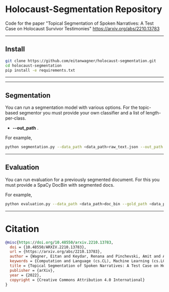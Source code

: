 
# Holocaust-Segmentation Repository

Code for the paper "Topical Segmentation of Spoken Narratives: A Test Case on Holocaust Survivor Testimonies"
https://arxiv.org/abs/2210.13783

---

## Install
```bash
git clone https://github.com/eitanwagner/holocaust-segmentation.git
cd holocaust-segmentation
pip install -e requirements.txt

```

---


---

## Segmentation

You can run a segmentation model with various options. 
For the topic-based segmentor you must provide your own classifier and a list of length-per-class.

- **--out_path** .


  
For example, 
```bash
python segmentation.py --data_path <data_path>raw_text.json --out_path <out_path>

```


---
 
## Evaluation
 
You can run evaluation for a previously segmented document. For this you must provide a SpaCy DocBin with segmented docs. 

For example, 
```bash
python evaluation.py --data_path <data_path>doc_bin --gold_path <data_path>doc_bin-gold --class_encoder_path <encoder_path>label_encoder.pkl --classifier_path <classifier_path> --classifier_name distilroberta
```


---

# Citation

```bibtex
@misc{https://doi.org/10.48550/arxiv.2210.13783,
  doi = {10.48550/ARXIV.2210.13783},
  url = {https://arxiv.org/abs/2210.13783},
  author = {Wagner, Eitan and Keydar, Renana and Pinchevski, Amit and Abend, Omri},
  keywords = {Computation and Language (cs.CL), Machine Learning (cs.LG), FOS: Computer and information sciences, FOS: Computer and information sciences},
  title = {Topical Segmentation of Spoken Narratives: A Test Case on Holocaust Survivor Testimonies},
  publisher = {arXiv},
  year = {2022},
  copyright = {Creative Commons Attribution 4.0 International}
}

```
